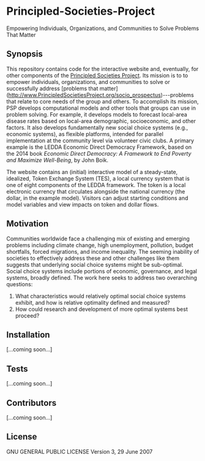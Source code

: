 # Principled-Societies-Project
Empowering Individuals, Organizations, and Communities to Solve Problems That Matter

## Synopsis

This repository contains code for the interactive website and, eventually, for other components of the [Principled Societies Project](http://www.PrincipledSocietiesProject.org). Its mission is to to empower individuals, organizations, and communities to solve or successfully address [problems that matter] (http://www.PrincipledSocietiesProject.org/socio_prospectus)---problems that relate to core needs of the group and others. To accomplish its mission, PSP develops computational models and other tools that groups can use in problem solving. For example, it develops models to forecast local-area disease rates based on local-area demographic, socioeconomic, and other factors. It also develops fundamentally new social choice systems (e.g., economic systems), as flexible platforms, intended for parallel implementation at the community level via volunteer civic clubs. A primary example is the LEDDA Economic Direct Democracy Framework, based on the 2014 book *Economic Direct Democracy: A Framework to End Poverty and Maximize Well-Being*, by John Boik.

The website contains an (initial) interactive model of a steady-state, idealized, Token Exchange System (TES), a local currency system that is one of eight components of the LEDDA framework. The token is a local electronic currency that 
circulates alongside the national currency (the dollar, in the example model). Visitors can adjust starting conditions and model variables and view impacts on token and dollar flows. 

## Motivation

Communities worldwide face a challenging mix of existing and emerging problems including climate change, high unemployment, pollution, budget shortfalls, forced migrations, and income inequality. The seeming inability of societies to effectively address these and other challenges like them suggests that underlying social choice systems might be sub-optimal. Social choice systems include portions of economic, governance, and legal systems, broadly defined. The work here seeks to address two overarching questions:

1. What characteristics would relatively optimal social choice systems exhibit, and how is relative optimality defined and measured?
2. How could research and development of more optimal systems best proceed?


## Installation

[...coming soon...]

## Tests

[...coming soon...]

## Contributors

[...coming soon...]

## License

GNU GENERAL PUBLIC LICENSE Version 3, 29 June 2007
